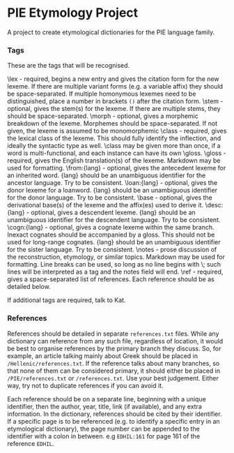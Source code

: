 # PIE Etymology Project
A project to create etymological dictionaries for the PIE language family.


### Tags

These are the tags that will be recognised.

\\lex - required, begins a new entry and gives the citation form for the new lexeme. If there are multiple variant forms (e.g. a variable affix) they should be space-separated. If multiple homonymous lexemes need to be distinguished, place a number in brackets `()` after the citation form.
\\stem - optional, gives the stem(s) for the lexeme. If there are multiple stems, they should be space-separated.
\\morph - optional, gives a morphemic breakdown of the lexeme. Morphemes should be space-separated. If not given, the lexeme is assumed to be monomorphemic
\\class - required, gives the lexical class of the lexeme. This should fully identify the inflection, and ideally the syntactic type as well. \\class may be given more than once, if a word is multi-functional, and each instance can have its own \\gloss.
\\gloss - required, gives the English translation(s) of the lexeme. Markdown may be used for formatting.
\\from:{lang} - optional, gives the antecedent lexeme for an inherited word. {lang} should be an unambiguous identifier for the ancestor language. Try to be consistent.
\\loan:{lang} - optional, gives the donor lexeme for a loanword. {lang} should be an unambiguous identifier for the donor language. Try to be consistent.
\\base - optional, gives the derivational base(s) of the lexeme and the affix(es) used to derive it.
\\desc:{lang} - optional, gives a descendent lexeme. {lang} should be an unambiguous identifier for the descendent language. Try to be consistent.
\\cogn:{lang} - optional, gives a cognate lexeme within the same branch. Inexact cognates should be accompanied by a gloss. This should not be used for long-range cognates. {lang} should be an unambiguous identifier for the sister language. Try to be consistent.
\\notes - prose discussion of the reconstruction, etymology, or similar topics. Markdown may be used for formatting. Line breaks can be used, so long as no line begins with \\; such lines will be interpreted as a tag and the notes field will end.
\\ref - required, gives a space-separated list of references. Each reference should be as detailed below.

If additional tags are required, talk to Kat.

### References

References should be detailed in separate `references.txt` files. While any dictionary can reference from any such file, regardless of location, it would be best to organise references by the primary branch they discuss. So, for example, an article talking mainly about Greek should be placed in `/Hellenic/references.txt`. If the reference talks about many branches, so that none of them can be considered primary, it should either be placed in `/PIE/references.txt` or `/references.txt`. Use your best judgement. Either way, try not to duplicate references if you can avoid it.

Each reference should be on a separate line, beginning with a unique identifier, then the author, year, title, link (if available), and any extra information. In the dictionary, references should be cited by their identifier. If a specific page is to be referenced (e.g. to identify a specific entry in an etymological dictionary), the page number can be appended to the identifier with a colon in between. e.g `EDHIL:161` for page 161 of the reference `EDHIL`.
